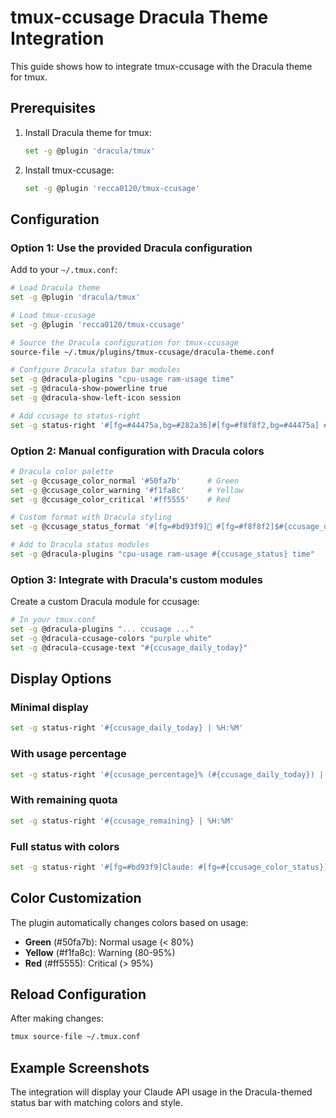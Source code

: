 # tmux-ccusage Dracula Theme Integration

This guide shows how to integrate tmux-ccusage with the Dracula theme for tmux.

## Prerequisites

1. Install Dracula theme for tmux:
   ```bash
   set -g @plugin 'dracula/tmux'
   ```

2. Install tmux-ccusage:
   ```bash
   set -g @plugin 'recca0120/tmux-ccusage'
   ```

## Configuration

### Option 1: Use the provided Dracula configuration

Add to your `~/.tmux.conf`:

```bash
# Load Dracula theme
set -g @plugin 'dracula/tmux'

# Load tmux-ccusage
set -g @plugin 'recca0120/tmux-ccusage'

# Source the Dracula configuration for tmux-ccusage
source-file ~/.tmux/plugins/tmux-ccusage/dracula-theme.conf

# Configure Dracula status bar modules
set -g @dracula-plugins "cpu-usage ram-usage time"
set -g @dracula-show-powerline true
set -g @dracula-show-left-icon session

# Add ccusage to status-right
set -g status-right '#[fg=#44475a,bg=#282a36]#[fg=#f8f8f2,bg=#44475a] #{ccusage_status} #[fg=#bd93f9,bg=#44475a]#[fg=#282a36,bg=#bd93f9] %H:%M '
```

### Option 2: Manual configuration with Dracula colors

```bash
# Dracula color palette
set -g @ccusage_color_normal '#50fa7b'      # Green
set -g @ccusage_color_warning '#f1fa8c'     # Yellow
set -g @ccusage_color_critical '#ff5555'    # Red

# Custom format with Dracula styling
set -g @ccusage_status_format '#[fg=#bd93f9]💸 #[fg=#f8f8f2]$#{ccusage_daily_today}'

# Add to Dracula status modules
set -g @dracula-plugins "cpu-usage ram-usage #{ccusage_status} time"
```

### Option 3: Integrate with Dracula's custom modules

Create a custom Dracula module for ccusage:

```bash
# In your tmux.conf
set -g @dracula-plugins "... ccusage ..."
set -g @dracula-ccusage-colors "purple white"
set -g @dracula-ccusage-text "#{ccusage_daily_today}"
```

## Display Options

### Minimal display
```bash
set -g status-right '#{ccusage_daily_today} | %H:%M'
```

### With usage percentage
```bash
set -g status-right '#{ccusage_percentage}% (#{ccusage_daily_today}) | %H:%M'
```

### With remaining quota
```bash
set -g status-right '#{ccusage_remaining} | %H:%M'
```

### Full status with colors
```bash
set -g status-right '#[fg=#bd93f9]Claude: #[fg=#{ccusage_color_status}]#{ccusage_status} #[fg=#6272a4]| #[fg=#f8f8f2]%H:%M'
```

## Color Customization

The plugin automatically changes colors based on usage:
- **Green** (#50fa7b): Normal usage (< 80%)
- **Yellow** (#f1fa8c): Warning (80-95%)
- **Red** (#ff5555): Critical (> 95%)

## Reload Configuration

After making changes:
```bash
tmux source-file ~/.tmux.conf
```

## Example Screenshots

The integration will display your Claude API usage in the Dracula-themed status bar with matching colors and style.